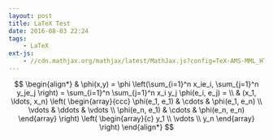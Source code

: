```yaml
---
layout: post
title: LaTeX Test
date: 2016-08-03 22:24
tags:
    - LaTeX
ext-js:
    - //cdn.mathjax.org/mathjax/latest/MathJax.js?config=TeX-AMS-MML_HTMLorMML
---
```


$$
\begin{align*}
    & \phi(x,y) = \phi \left(\sum_{i=1}^n x_ie_i, \sum_{j=1}^n y_je_j \right)
    = \sum_{i=1}^n \sum_{j=1}^n x_i y_j \phi(e_i, e_j) = \\
    & (x_1, \ldots, x_n) \left( \begin{array}{ccc}
        \phi(e_1, e_1) & \cdots & \phi(e_1, e_n) \\
        \vdots & \ddots & \vdots \\
        \phi(e_n, e_1) & \cdots & \phi(e_n, e_n)
    \end{array} \right)
    \left( \begin{array}{c}
        y_1 \\
        \vdots \\
        y_n
    \end{array} \right)
\end{align*}
$$
